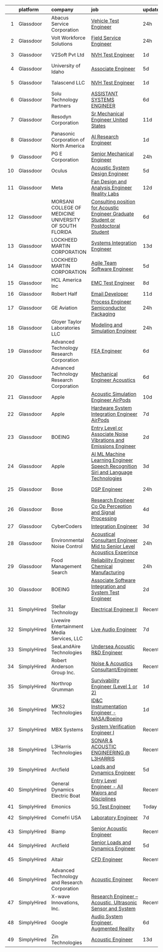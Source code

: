

|    | platform    | company                                                   | job                                                                                                                                                                                                                                                                                                                                                                                                                                                                                                                                                                                                                                                                                                                                                                                                                                                                                                                                                                                                                                                                                                                                                                                                                                                                                                                                                                                                                                                                                        | update_time   | location                  |
|---:|:------------|:----------------------------------------------------------|:-------------------------------------------------------------------------------------------------------------------------------------------------------------------------------------------------------------------------------------------------------------------------------------------------------------------------------------------------------------------------------------------------------------------------------------------------------------------------------------------------------------------------------------------------------------------------------------------------------------------------------------------------------------------------------------------------------------------------------------------------------------------------------------------------------------------------------------------------------------------------------------------------------------------------------------------------------------------------------------------------------------------------------------------------------------------------------------------------------------------------------------------------------------------------------------------------------------------------------------------------------------------------------------------------------------------------------------------------------------------------------------------------------------------------------------------------------------------------------------------|:--------------|:--------------------------|
|  1 | Glassdoor   | Abacus Service Corporation                                | [Vehicle Test Engineer](https://www.glassdoor.com/partner/jobListing.htm?pos=120&ao=1110586&s=58&guid=0000018382f71ab1a98bfc1d91ec48f8&src=GD_JOB_AD&t=SR&vt=w&ea=1&cs=1_4f71500a&cb=1664349576400&jobListingId=1008165175407&cpc=FA84DF7EA1EC2398&jrtk=3-0-1ge1fe6s7k6e2801-1ge1fe6smgahp800-dc6a7cdb36384801--6NYlbfkN0Dr0Kw_pybfbZ40I7npTkncx_uoADeVAwrqt2cYWvsOmOie65S4H-ZQvEAchKXS8CPVVlLlZ5UtUOPi-iwfn_2hLzNT4ZJe_MFQVbwt0l-FTfG5CEtvjeA16CusSUB_4lI4cRVJzf7GoZM6bAl26YPGIlTf2DdQBIgvfcsLfk5y9prBLOcTUW35EBPxKYQV4caPua90x-Y0jmBCbwwwDgjJlreKM7hrlhbAL2NuEjx9YkcbKuZWu0eSU1rZ4yzxEGHtMOhd4K8rHpOcMIhQ3m9XOAyCLCrNzqYxSHFXE8ALLLMsKkxk7lJ2TVrfzqWpS5Nq8jngz5U95sv3q8U5swBDzZ6e4-hh-QMD0amBMJ7XxdS3A5l2WTQoEY4qh2y8fEVyR6hJ6paQM76xRjC9OQimWt6eLDULebglO81rLlwT77o3gRbLHjUjLD5hCf9Q00z8EOqia3hPoLcuIvF5-32wZDc4m_AGf_5mXo19FgqHgGu7xSmBD926nz5LUmBR71ZdgE8sInWox-yxHijSpNAEMjsrUuDefIc%3D)                                                                                                                                                                                                                                                                                                                                                                                                                                                                                                                                                                                             | 24h           | Auburn Hills, MI          |
|  2 | Glassdoor   | Volt Workforce Solutions                                  | [Field Service Engineer](https://www.glassdoor.com/partner/jobListing.htm?pos=121&ao=1110586&s=58&guid=0000018382f71ab1a98bfc1d91ec48f8&src=GD_JOB_AD&t=SR&vt=w&ea=1&cs=1_741ea96d&cb=1664349576401&jobListingId=1008166311244&cpc=3BA4CE39D5B5DEF5&jrtk=3-0-1ge1fe6s7k6e2801-1ge1fe6smgahp800-14cf03f91dda6580--6NYlbfkN0Dw5YS5k2p9urruc14icYN1MKKvJIN3Kd2XbyQRMSdz9Vq1-T5-D1XBb80TQ7sp5zZU8_irCVwXXjvFacRRO3QlhLRClWez1mVKNgXSDT3f3iOYAjnw6wefQ-vdOhKwvIEC4qu14pPrd81EEIAYCRlqiWtPhzgMQCixLaShb1X1CiNIy08iVfl1ReZDa5-BzA0iN6xphUaX9iatcP8C3T-4msziqOmfJABJGaE1v-6gybIiFtVMTUutAPNUvpDd7d9cg6KhJtHpK0PVTF65Zz24tqohvnuNiB-aoaJlpD5FtPAV45V1kjKsWalH_r8tG_ofZhcY_JuvUJFzdD5YX4-tcCA-3npnmQbddJTudISiF5TbNaALX6ZfffjdS1qFYvNE5XdM5V3lnBAdUJ63RpS7tSYgJTSDaKOWbOWc-RGF4EXS3IJnqVq4xm8xB2n_fxBl0v5OlNx_-lAWz5uXROdIMxZr97pD0F1tUJNuVbmVXJxdRApHNhTAtUc7zfwYNqh6Lv-Fs6Ojbn9DP7KiEDY4wvvRKJ6XeRrBH3KUIAQU45H-A6tMBShmA1Xq1KtQacIKYvRoEvgYytjl50CcDulp)                                                                                                                                                                                                                                                                                                                                                                                                                                                                                                                                          | 24h           | Poway, CA                 |
|  3 | Glassdoor   | V2Soft Pvt Ltd                                            | [NVH Test Engineer](https://www.glassdoor.com/partner/jobListing.htm?pos=126&ao=1136043&s=58&guid=0000018382f71ab1a98bfc1d91ec48f8&src=GD_JOB_AD&t=SR&vt=w&ea=1&cs=1_4f78f0c3&cb=1664349576401&jobListingId=1008163344953&jrtk=3-0-1ge1fe6s7k6e2801-1ge1fe6smgahp800-923e3d391929e82e-)                                                                                                                                                                                                                                                                                                                                                                                                                                                                                                                                                                                                                                                                                                                                                                                                                                                                                                                                                                                                                                                                                                                                                                                                    | 1d            | Auburn Hills, MI          |
|  4 | Glassdoor   | University of Idaho                                       | [Associate Engineer](https://www.glassdoor.com/partner/jobListing.htm?pos=105&ao=1110586&s=58&guid=0000018382f71ab1a98bfc1d91ec48f8&src=GD_JOB_AD&t=SR&vt=w&cs=1_cb732d6c&cb=1664349576398&jobListingId=1008157027137&cpc=3164FDD6030E246B&jrtk=3-0-1ge1fe6s7k6e2801-1ge1fe6smgahp800-17ed2184d355e8ee--6NYlbfkN0C3BzQoXwz1MV12nennXSH4XHtHixj9qnUptUTwomOmbFqIS368EfB4z5Ing23qLFI9tUkDGY76CsCdAl9zg_RCJc2k_Nle-qcuES2TdsiB0GmqLoegFcknwaL1O8Ch8gE7irKbfxMrmFOYvY47YK5OjRlBwx15igQ3zF3XVH1rIfy4obWEBIqloIEKyOUWttgr1RERoEqkS_oLOb99dwbTbgM1klQKA34y5UWUhtQlO_80wYGiapEf9ooLp98HBYagGHqyn4nAKj8nW0bindC49SfLpj6cRZlu3ZA9EBLoD75XVaSnYxQyQ6moKlf9SJpqgXsbcPlTnst30FoUw-2BDHeTSyqZQHYz_g6qt9pYhya9qtry8i6OalQTJ33Ek9Q3rrxtp3Muwk6B7OuLln1_1xKwU6O9y3kfcKb6jEHampgCsJJk-RdAmQ2vE_FQJGFZtOtn4NxjfIcYRH7t1UhN)                                                                                                                                                                                                                                                                                                                                                                                                                                                                                                                                                                                                                                                                                   | 5d            | Boise, ID                 |
|  5 | Glassdoor   | Talascend LLC                                             | [NVH Test Engineer](https://www.glassdoor.com/partner/jobListing.htm?pos=115&ao=1110586&s=58&guid=0000018382f71ab1a98bfc1d91ec48f8&src=GD_JOB_AD&t=SR&vt=w&cs=1_8a938ea4&cb=1664349576399&jobListingId=1008163259376&cpc=7F925F5888094D6A&jrtk=3-0-1ge1fe6s7k6e2801-1ge1fe6smgahp800-1f60db171cd40f72--6NYlbfkN0A-3IYaeEhfDCYezwuNiSoEZhCKQ47a3B5wpd5gd9dwuflAjOs3iev0mYUVRxAkCL2Oboqw09m1v6CG_CQaGgean77ogp8fCCjynpPowL1nkxzzY8uR6duGM-YNtuGvB3n9WjwwXw9EXqpyg-Jkit5LKF1SmaLdezW7nBB4o3MVLHRg1JEFc5BP0wWt_66piXNK5EiLLF_z-61PuIiR163S3HutbUl3geB_i8npzhjEBeJeYC-hF0zXrXr5gIVZquQewpbk_yUinazmM8VjrUfnBlRM9OdSkZoQDDJjY4j1msoNcZbL9aDIKNkQeAej_ibaYof_22KYcIJ22EK231rLzpLF0-CJYN2BtbSCdY8LAr6l9Umq8XfihvVCk0PLa1eiSlOfKB72gnSwrXZ0GoS0CCa-AhpAhbKlE1OSLItXNaKnw-AyAIWo_DwiCvqYPxLdNsVr4OWZD1228UhJROhrgQvCJBPS5OopFTfbiSr5Q2qtml3FRdXCC3W-YQskhApIzNg7wZzl08FRZ8yxHAV5bMuBSEsr1LOvAQdIczRX2d_urUmco6AjYEhOR9w4K2ztM_RtB4J2k13bEvZ0rmZRCN1Vqh9CdodMOE5kmRZgfvQSflDRe1CTJp4jBsU7XS0%3D)                                                                                                                                                                                                                                                                                                                                                                                                                                                                                                      | 1d            | Auburn Hills, MI          |
|  6 | Glassdoor   | Solu Technology Partners                                  | [ASSISTANT SYSTEMS ENGINEER](https://www.glassdoor.com/partner/jobListing.htm?pos=117&ao=1110586&s=58&guid=0000018382f71ab1a98bfc1d91ec48f8&src=GD_JOB_AD&t=SR&vt=w&ea=1&cs=1_9ecaa9d1&cb=1664349576400&jobListingId=1008153988624&cpc=C17E88BEEFAF6676&jrtk=3-0-1ge1fe6s7k6e2801-1ge1fe6smgahp800-46c085f2568ba7fa--6NYlbfkN0BF44N46mYh9C644D-0F1HW5hklSuSLnbSsfBa1e0VGNHmtU3Z5yuy0P5jjtP3CDnZtQ7tuUig23r9VLBqicU1pktGJBpmmRD3pox2U4PkpbMaDRyvJEhT0qadJEwANEDdtiGP2DbgpE37NCp4QqR2JFMgXRLQOG9fXKmykrRBB6gq75ob7YUt1HRwrQfDSauhuxqNeP3xIX6e6C-Gf2BZtriH8-piC7tlK2rosylfVUB72vRh7A_EZlQ8p85Zg1rQS_-9zN7jK8hZvedXfn8hkmi8zUZojqp_d0hIFSFMxVaTHnnDPXEBZgex8UdhcZje0sgDexPIEagPAbN5Fau0taFduLXBepjpKc3befYDPa04NjsWMyxTrAeTSBIvCJbBaZ_-wwBmAWHIjRvv71629q7Yb0trYbYvO6Yj-REVhJv1hRNzHEc13YWF1BwZk0cwrc5IGWtXtp6vO8qLEFBSoclHDcPGjXdbDwmKY8uPqwU--84_eo7S1g5B97vovIAPW3DYqkx1v7Fn_l0TblxcnJWbata2d2WA%3D)                                                                                                                                                                                                                                                                                                                                                                                                                                                                                                                                                                                        | 6d            | Rochester, NY             |
|  7 | Glassdoor   | Resodyn Corporation                                       | [Sr  Mechanical Engineer   United States](https://www.glassdoor.com/partner/jobListing.htm?pos=101&ao=1110586&s=58&guid=0000018382f71ab1a98bfc1d91ec48f8&src=GD_JOB_AD&t=SR&vt=w&ea=1&cs=1_2599f667&cb=1664349576398&jobListingId=1008145499134&cpc=AE9297225A38C224&jrtk=3-0-1ge1fe6s7k6e2801-1ge1fe6smgahp800-68714ddef1e52037--6NYlbfkN0C0w0Hs4K-FXB-op-AEaD4F38yU7_A8mJekhK3sBcHv1_PnLy4WY6_S1tgZZKZrQl6LWlhkB48BNGN6G1CJRghy1Fv-UlYxLEP07JsJQZjweihyRvPVicUNRPZ0QZ1qa3iOQorVUP6e2qU7uzqPaTD_VFFZhCnBfaIlKnAtx75Ew1d6dAtr9rtdP9MDjfGF7PFE3Yd4qVcAXj03MOQWjwtpvk_DzWlp3XwwEaxlH3cwVEZimw2n9eCsJbXc34vpoP3-oA1JbCk3bpzKOU22oYZhgyNsbmDI0soTKOu7DD_HaEDpjy147U-4GkN2Gce9TbMRJN06jW4ZopHkpGXrspj3ymCi2jiOXUVb9okOLVDUkjYusM9HPDbMnA-yG8ooZvKvGF_2ccwJ2VSTfHtBXRNHyiQy_4Sa_ISeaVLaSLPDwTUbuE2hgns3wy8oaVnErIj-RCD8qjzNpJbVPIVb-as5I1SBBv1OhXTwR4OD-yu-WUHqdLjW_1HmtPqvnwLhzrfP17H7xW-LP_fQKlBpRuOQh68VT47jr1F1wy8XbxAOxw%3D%3D)                                                                                                                                                                                                                                                                                                                                                                                                                                                                                                                                                             | 11d           | Butte, MT                 |
|  8 | Glassdoor   | Panasonic Corporation of North America                    | [AI Research Engineer](https://www.glassdoor.com/partner/jobListing.htm?pos=128&ao=1136043&s=58&guid=0000018382f71ab1a98bfc1d91ec48f8&src=GD_JOB_AD&t=SR&vt=w&cs=1_2f544584&cb=1664349576401&jobListingId=1008163320625&jrtk=3-0-1ge1fe6s7k6e2801-1ge1fe6smgahp800-74a47edd19423ab5-)                                                                                                                                                                                                                                                                                                                                                                                                                                                                                                                                                                                                                                                                                                                                                                                                                                                                                                                                                                                                                                                                                                                                                                                                      | 1d            | Mountain View, CA         |
|  9 | Glassdoor   | PG E Corporation                                          | [Senior  Mechanical Engineer](https://www.glassdoor.com/partner/jobListing.htm?pos=111&ao=1110586&s=58&guid=0000018382f71ab1a98bfc1d91ec48f8&src=GD_JOB_AD&t=SR&vt=w&cs=1_cab994b9&cb=1664349576399&jobListingId=1008166004857&cpc=654405A9B1E0A9F5&jrtk=3-0-1ge1fe6s7k6e2801-1ge1fe6smgahp800-956b142f8754d1f2--6NYlbfkN0Dl5O3UwlcwwCSNUOo_pIXFXhqhPgZDNLRFp2hAbMlfu_U7Fdo9AfZuTWJJfdwboLv9d2JdF5bBWoMAEFJHPoEOX_npa17ttJ4KiIHZtzqw-gs3dTM_Vml5gCPWhak5J5_f8s9a4ZFNQKqcby7YWLxf_SIk8hT4h9GtvfjkPL_ibNOsrDxuC-oJkFsJ7o05OFS143iK6FvogUrCy4xvvgRQ8Tom-Jbfru96AeSCjKy3p_G-IIokkOr4dOaSGYLT9Hz6oyJ5hfRsA_YXpqM7yhj8CKdMIgYX7uJznO57G2NKitgXM1qtRnHu2onw-zvqKXGTqltAwr7eW1mZFkytZu2iAdM4TbMKQ9LgOOI9JLvAVaM06L6Nv13dl233I0hzTphcq4crTHa42pXC2ofEfCdA-qk4XMEtTpk7gWTCZMOwXLKOamKAWDzpAFsXGQX228I%3D)                                                                                                                                                                                                                                                                                                                                                                                                                                                                                                                                                                                                                                                                                            | 24h           | San Ramon, CA             |
| 10 | Glassdoor   | Oculus                                                    | [Acoustic System Design Engineer](https://www.glassdoor.com/partner/jobListing.htm?pos=106&ao=1110586&s=58&guid=0000018382f71ab1a98bfc1d91ec48f8&src=GD_JOB_AD&t=SR&vt=w&cs=1_f522e12c&cb=1664349576398&jobListingId=1008156790030&cpc=0C139D4CAD5A6DB2&jrtk=3-0-1ge1fe6s7k6e2801-1ge1fe6smgahp800-d106bdc17e9a864d--6NYlbfkN0DYl4UJW4r1Vl7FEn6T9F-rD9lpC-0oMJVSiWjK_MGUd8e8cHXcpv6KPyjLHZEfqkXDGYLNsIw2VETJ0sHF2NZhGZKLMs2_UCF9Pd1nMa-9fRGoBJA0xAywn7pOa351Ily7VFDihLHS6yLNon9QJ0DeHlrSJhvNsioD-LJK18Xi_GSqoFx-NlwHpQVxE5ZsSy5Fhb5nqIKKnlHj5ETVPF1M1cZsC4YB95IJYSIaT2QC6gi_uGEFN3-c9FIaAB-u3WeK2VITjaJVbgiTUV-O_jZpJ1wErNK89Fsl-XmJ_Hltyi9mVj74wHvQLhgDJ5aRh3yxDJSqjip-osZvdyYnHzHRmTQpxGc9EOhSsV6-oap7fxjimp38IPvwzfMs7EEX67rmpWaQthcOeu8oH2E93kz09FJcukRTKxc2nVmugsQDqEW9QIg5AAU-1oUH9OIuimKfpniiC-Vzm8xKOCdFqFpLV4098nf3P9GSKbcnk6z1gkUKWeLLEN-QvU06FzAkoZ-pqwONCsoGn1j9vGQVC18CNtJaksfS2fHa_k6NLEMHZciVFP22eNdumaNCV-KWMkLiufADIhsX1rQ9e4Gs0GBr2vBLHj2jjmzUPKF2So24DJQo4gE2NfsNZyedtAM0I-P9nlo7W403d092krGwOvj207CKRH5-BkKacOvQG7zzbNC8E1W21bhkFC5Q3FQSRP8pzeHwiUrMKE3z8rkLE8PTZEFrmX6ykDh8k3tEyggmgw86rUDYspvX1tqQsNVQPjU3rVy91D9SM7qwD3x3DcHr5Rwn9TBV6vKkNk8pQFwBoaXcwOiNDnkUCuTgQ9f-LVrTyy-Lj_RSxn3u-kQ62qVeJ0yTj4ZuEdIjlwoo6a7-xDoVVw97vLGEX6gusHvbpHrxwkaf9NUcdNLytv5Tc03XPCyk4WHbtnYsiFVypjCGrmF7E1F39xi4ykphWQZwiSgtzYXTNh5v-Zj1UQHIZxK9j4svnVg6J_-f6Gz4d_WOJt9mbA6oiNzWer9wBeFb5yMzZgh0AFr0oUGxaKCgS50nW7P3Ass_LPznUgA2JhgUgy-cX5B7FA6Gb3RXiH9ULl-hg9fFwLHsLA%3D%3D)          | 5d            | Sunnyvale, CA             |
| 11 | Glassdoor   | Meta                                                      | [Fan Design and Analysis Engineer  Reality Labs](https://www.glassdoor.com/partner/jobListing.htm?pos=108&ao=1110586&s=58&guid=0000018382f71ab1a98bfc1d91ec48f8&src=GD_JOB_AD&t=SR&vt=w&cs=1_e7a2e2e6&cb=1664349576399&jobListingId=1008141481650&cpc=0FE1F5EA2BC84A01&jrtk=3-0-1ge1fe6s7k6e2801-1ge1fe6smgahp800-886dea5d5ab4ed2b--6NYlbfkN0DYl4UJW4r1Vl7FEn6T9F-rD9lpC-0oMJVSiWjK_MGUd8e8cHXcpv6KPyjLHZEfqkUnLXdHGEVbYm2zpAyUcoVheNefKJ5FHnA0xpuyfC0uKnxD36z6rx0HwNbIk-jKGlGKpgpBcUz8zsVafc-mGMC4GOhdemSNHJBEwFhm7HBnKnYL3cO0cKNVap4jp8ny0YwlZIU8xjxpePwfcvtOukNoDlXfnu7lYrI0xz1ls2EkjAcispTvbyjRNMnjRKRDEYydmNHo-M3vh_bCdEhnW4X0SfbfPB8eJCkL6DWU_1THEsasgICy9GGZsw9BlrXXJ0WztOycpjZ0ExFtXQ1XLcGkTByjOAFIz6w7nhuba9X0mjT-Mx8DFDEbO3hNo64eBqUPtlWP9vcX-JaxE9KzD4RsobPFDUp-lkkW-Fa3gHqCyhfqi3yn9Lyvi_yYnPXtpBdlttihQFNOi8QCgZmQOC0rnllYRqEAAvFPfmSNiKM9VJIJz6ViDo7IcALBxDmTkANC3tEuJe3a2QNW5YNEP4dgLNbmpWd1RL__kTqLieUPjAUcHeGcuLfwIhjwqYaixw_dVbAQwDkS8-0Gf2NKC8cWZIDJtv9UksoFsNChKmTedPxPFrwOCfsUWDdNJ25Et_Jfla49qUHnw_rCiDGD3NvT9O9NreE0jkj9r_ZWPjQM6eDIkPkfsVIoocBNCHvrKzwCQuvaU_RM0kGX0YE0v7wgUjRVy2Chv3ACBL6VdK7L9M4er2CDCJCNiqHHOus6__H1JryqtiMDKF3pnBAOX_3wYiiTIwDw7BDwLSH_dSjwVtK0pXuAVoKYLeiuoN6zsQX1p8q1T3xTqt7GkdfhzM2nzLZhc_BakhMSM5orWQVLJRArnYaw16FEcIn-sf4-T8SSjhzXJ-MixDFcOuiAg28ILCMZzXJbJu3KbiNjDvUEvP4onb_FKCEmdh32pV6PFRjjb_RQTKzE4xI5gy0E7cLKfw3B_sVEkacHymfrtwSoqgKxix0SQ7NkXhl_1nUxbS9HmRYasBLOeQvxocBzY9XWhvKPTkbIHxem3WxeXM4cow%3D%3D)                           | 12d           | Sunnyvale, CA             |
| 12 | Glassdoor   | MORSANI COLLEGE OF MEDICINE   UNIVERSITY OF SOUTH FLORIDA | [Consulting position for Acoustic Engineer Graduate Student or Postdoctoral Student](https://www.glassdoor.com/partner/jobListing.htm?pos=123&ao=1110586&s=58&guid=0000018382f71ab1a98bfc1d91ec48f8&src=GD_JOB_AD&t=SR&vt=w&ea=1&cs=1_2b3490a9&cb=1664349576401&jobListingId=1008154544866&cpc=56C4EA4A1A191A49&jrtk=3-0-1ge1fe6s7k6e2801-1ge1fe6smgahp800-f55a4ef6aeae47d6--6NYlbfkN0CoZx6RZ76Kz2BC5LaLJVXH_1oYGbR7vq7wgU_JS4Ka_yE7NXZX-VTjXqlM7f-iv2vpOSkZFUl1d5WYHDxQbnm6vPg6q1QmKpNle2ctRKvMoHkjKQflmuguFVrJr53wYU5QkScODGQicf3nbNYEkArzRwtYiTmjIiDP_mdtH0Gsb8v-QyZORvDgL4RYYFG9uh08NmdYlzvE8lDkrOavkM4paGR4TBqBjWB1HEeFi5_ahRh-M4fFJ2CYjvYJSQewVJ9hxcPyOlX_zOo2_IFIEsV3xZJ-ZvPGQT29uKJtd-y0oWfcuvPVNGWGUhev0sEjPy6HMQT-vdCQGnLhLJ3wA4PyOf1zXk7k6q1P47ENTf7osDjaLVKgfNX4zf-6Z-Ii6cyWo4-Tv1nZp7dPvdQDQ42q0yGe1pbfK7BjbTA1L75Qyxugq6PtIAlyucDRBJukkd_gk8I2s6ZKWHai80O7-08BZ8KDng_ubKd7AIqKfojAFiDryLG2RuHx3COhQPZSWwm5Xa2iZgMMGRwSAyaQiAn0jCSf4hpgI419LgXG7S2tfyhhA9gQsscuqk1Mtr5i8DkbX7ftwEeuZvnazBXss66GRsFaUHVHBMW6xo-MuL_iwUGXW0wL3h-klQIgyaf7Jvl2sto8P9t-5CDPzT-1bq1LzjnG4e9hTR34H8abUXRbFA%3D%3D)                                                                                                                                                                                                                                                                                                                                                                                  | 6d            | Tampa, FL                 |
| 13 | Glassdoor   | LOCKHEED MARTIN CORPORATION                               | [Systems Integration Engineer](https://www.glassdoor.com/partner/jobListing.htm?pos=118&ao=1110586&s=58&guid=0000018382f71ab1a98bfc1d91ec48f8&src=GD_JOB_AD&t=SR&vt=w&cs=1_1b04e615&cb=1664349576400&jobListingId=1008140870937&cpc=C4A69CCDBB3B9599&jrtk=3-0-1ge1fe6s7k6e2801-1ge1fe6smgahp800-b4216dccb1da57a7--6NYlbfkN0BuMqUtaNIakuoGTB-u7I0EvtcrTK1_bHO6_bsORPCvsL7zkQUfIzpY4doIgp_GoHqLnLYJkZiTqGRR7wOuUzcCj0RBOuwB2q82Ai0Woe_6x4lpKSYDi0SEjN-Dc8SeQIeQnveJld76q5F1mm34e4Cpumyn51bbY9kYoL2vWlIfK6_a26tknxT3nXiIKpBW_Ki4o_7ctwyDfwNMaY5tAzzfyX_BhT4lj1uu45zTEJxroWS63b0ru8o6hcM7WbbJ-tHY0Hr9ZEMz9m26SMMVwQ5mbe7M4kCGeU-QySR9k_17YOUci1BXDq07UoTcdBLvWh2KKpo-pGnGjhaPn1Qmo5fgBF9hF1fqfXbUAwocxs0SczhR9lu2Xa_7lwP-a72kYrXnInuPOtPi_DxMW6sd15QGMPta1jawe9dfr5TDVGrmukj4ILdxcXkWyYyhtb-p9JS06WxAvLooQviYuR44CILENISjYprb51VGEDBbP5XbemkdRl8UdZ-SMopsb0NnT7mVhhenQqLXTEst1PcwGKmysE3Edx2az3KGD064EfyZAldPzBp2axq9qm-ZCu2Gx2YqERwJZJnXo63gVoCE7dspsoRezB-RYs2BdLZJmauF2PO-EFXh2JrmyiCEE0UXSOfDJFNimNrAMQ%3D%3D)                                                                                                                                                                                                                                                                                                                                                                                                                                                                             | 13d           | Manassas, VA              |
| 14 | Glassdoor   | LOCKHEED MARTIN CORPORATION                               | [Agile Team Software Engineer](https://www.glassdoor.com/partner/jobListing.htm?pos=116&ao=1110586&s=58&guid=0000018382f71ab1a98bfc1d91ec48f8&src=GD_JOB_AD&t=SR&vt=w&cs=1_bafeb97b&cb=1664349576399&jobListingId=1008157427345&cpc=56C4EA4A1A191A49&jrtk=3-0-1ge1fe6s7k6e2801-1ge1fe6smgahp800-c601795b34351101--6NYlbfkN0BuMqUtaNIakuoGTB-u7I0EvtcrTK1_bHO6_bsORPCvsL7zkQUfIzpY4doIgp_GoHrdWwRHLC1L1F-NTj7I9bniL9bd7P7cGA1R3ynlaMUiL1G1I1fQGpDJM8PDMow5kSXMVLGknX_E_ksfSda1IQx-WOKLNd1bNNBCCPk3Y7j18Ai_9i7z3vRC-s0murgogVDYBwhiGMuRWGaXym2CM-siUJj-GDMoWqtGYPLj3yoxr3_lN400BnjLcXB39AuCTOXXcHzyxX5fTzcI36K8_01YFSRtEO-EW0txyZkubsEg56C0ou8kw-SstKTYVJHKqXyXfTumV75F3Pml1hVVpQk7Q63H0zX-c6yqLTpAlxWn0oYJvJr24Nu1FJO5qiKLzhS1pT68K2P3uqcCkD7O3bv-NnDdZAvhOq_eH5L3jH6ZdfVx2qVhjOxbAkerU3tJgXmfVkPiE3q5nd2SgQftx6xUyEs3QV5QBuZQVYA2yg6Qp5Bk68lsIjcriKAEpcb5HW1W7XRwK09THIUdGlSC21oiuykuumFp_e63u_wQiSUzcGSKONn4uLP9bBmcoQf59qv7Y83avVjqOBctZ6kBqwF95PMevzpyJjx-wkDPiqnwZo1OgVcJTfMGMsM9wDbTlL1-HfJK2lPpE1R-aYTtPSg6)                                                                                                                                                                                                                                                                                                                                                                                                                                                                         | 5d            | Manassas, VA              |
| 15 | Glassdoor   | HCL America Inc                                           | [EMC Test Engineer](https://www.glassdoor.com/partner/jobListing.htm?pos=114&ao=1110586&s=58&guid=0000018382f71ab1a98bfc1d91ec48f8&src=GD_JOB_AD&t=SR&vt=w&ea=1&cs=1_9a132edd&cb=1664349576400&jobListingId=1008148675044&cpc=DE56C24FF6DEC286&jrtk=3-0-1ge1fe6s7k6e2801-1ge1fe6smgahp800-8f9c6c6b805c9ea1--6NYlbfkN0ARIJ2Bo9Ne0EtqbN9FDl85baaqpD5sXJYF-05mq0UjEbqqdvOLv1_InxclDbXshHGkBNMdu6cFsHSCcCW1B5XNy7MFXQJXqc4oXF7kRCSin5PQ2KjGYzyfKWAgPnVon7DsnaaiIhJxutsH6fEenoviyjKl0tT6aRsH5kWbpBMcf0EZk6pBFu-PJkU62rzTEHpgCE4L6KEx_lHq0PEXQwnCww_gtepDA3VTP4nmW9bqv75Pn7wa0HfW8MvWdZGSpXjkmzJIoEUty1nEN8NEx6NNv8CPGbEVKymt0RIryv0G5xCsJXg92roOpwRgv8ujoADgA3Pm4f4p55cvCKEpV3Xc3l0OAIYsJvHHfwbNEBlf0BdtoZ1I7LvPI2eZRS9Ar3HhsoSkXcgYid5yQJ5Ob64-jQlNetvXP4n8hxxlw28BC-6K3b2PWTjOdBytr-n0xbY7n8L1wmZIPaPsrXOkDoAarJA2P2vK9tr_r9as_1b1v0FbvWHYdyBPaRFSsTCgVNXs-vIwUp4SJA%3D%3D)                                                                                                                                                                                                                                                                                                                                                                                                                                                                                                                                                                                                                   | 8d            | Pleasanton, CA            |
| 16 | Glassdoor   | Robert Half                                               | [Email Developer](https://www.glassdoor.com/partner/jobListing.htm?pos=119&ao=1110586&s=58&guid=0000018382f71ab1a98bfc1d91ec48f8&src=GD_JOB_AD&t=SR&vt=w&ea=1&cs=1_949b7483&cb=1664349576400&jobListingId=1008145675095&cpc=155EB9D5185558AF&jrtk=3-0-1ge1fe6s7k6e2801-1ge1fe6smgahp800-1d30b377a342ae9d--6NYlbfkN0CpzDdaQkua3np5pkmj49lKioZwmwxQ-yx5plwbYmV_MzWNBoPgCjn5bOtxNwC6GJ4nMXlh70SbCFcICXIgnZkuA1M2Q3cbZxvyy2idv8eL8hhk9lI80DRwFm1NMXGvI86YHjJOPaVV2F-OE7mVDddpF962aw6WMRMYnU2tZV44lSwwG1i4aejlTOoI9ykyL4MZMRX7E_j_4BeSwfghgwFyTj7PoJ71zTKF0-wgJyGz_yGCHFOwJvfVbICY5-Do2aCzmfaewkvVwKwRX6cUu7j1pYgB3kp1rxzcGR4kaTxYklJJm_qqhRwVYh5SM_Jhc9DJYLGV3kSIFQyIc15kQRYSu9re9BLcvoy6hHsmySb_YzSZJmBNMwaGhlfB1kb8L2qAGqe8QPwgb6L42MkfjtzrMEF3B8DIx9Q9BMS_QlGhkvdtNc_3mBXdNwHj5EEdtfMJdUq9ujA0544Kz2lqmDxnQ54XXlDggzKSzFMfAVtvECn6cyG2OrnqU_WSvVsta42GG--0P8ji7Ijeo1GSDFfe-KG6KdUMfH9rEb8lYDpBLDySa1uaxZjt)                                                                                                                                                                                                                                                                                                                                                                                                                                                                                                                                                                                 | 11d           | Denver, CO                |
| 17 | Glassdoor   | GE Aviation                                               | [Process Engineer   Semiconductor Packaging](https://www.glassdoor.com/partner/jobListing.htm?pos=130&ao=1136043&s=58&guid=0000018382f71ab1a98bfc1d91ec48f8&src=GD_JOB_AD&t=SR&vt=w&cs=1_441a53b7&cb=1664349576401&jobListingId=1008165877200&jrtk=3-0-1ge1fe6s7k6e2801-1ge1fe6smgahp800-94e8bfe8441dec25-)                                                                                                                                                                                                                                                                                                                                                                                                                                                                                                                                                                                                                                                                                                                                                                                                                                                                                                                                                                                                                                                                                                                                                                                | 24h           | Pompano Beach, FL         |
| 18 | Glassdoor   | Gloyer Taylor Laboratories  LLC                           | [Modeling and Simulation Engineer](https://www.glassdoor.com/partner/jobListing.htm?pos=127&ao=1136043&s=58&guid=0000018382f71ab1a98bfc1d91ec48f8&src=GD_JOB_AD&t=SR&vt=w&cs=1_f89d1636&cb=1664349576401&jobListingId=1008165930714&jrtk=3-0-1ge1fe6s7k6e2801-1ge1fe6smgahp800-d2c0bb2c01a080fc-)                                                                                                                                                                                                                                                                                                                                                                                                                                                                                                                                                                                                                                                                                                                                                                                                                                                                                                                                                                                                                                                                                                                                                                                          | 24h           | Tullahoma, TN             |
| 19 | Glassdoor   | Advanced Technology   Research Corporation                | [FEA Engineer](https://www.glassdoor.com/partner/jobListing.htm?pos=103&ao=1110586&s=58&guid=0000018382f71ab1a98bfc1d91ec48f8&src=GD_JOB_AD&t=SR&vt=w&ea=1&cs=1_1f02d161&cb=1664349576398&jobListingId=1008153691899&cpc=235F38378B0CF412&jrtk=3-0-1ge1fe6s7k6e2801-1ge1fe6smgahp800-c1fa792d3db1e409--6NYlbfkN0BpJ6rK8JrXdHZkBab3Cobg3BNAb-0EBUCoLlbXpfPELiqRnd6GOmOp-CHDTzpdoYGkHdqLG_nkxdWwDXOI2t5lMmndrVgFhDuep4VRg5pQ_WHz153F1mBLifAfEHf_UWfXdVxVKTS9MnTVwYmtSARCskA_epQ9cBSadQvVS2VdQghaW6AdCsprnv4Rx3IVJ_u-VCDkAauLn2-rbTQW9Hl5oENut8AsBVsHzTFG92ckOE57mKk6kZMXexuF1vZj8ZXnAWFIplq0YiW6KL7aSflg93FKxMvo7w7It62gpApXWlHcpN0dqiyYfJkieLgYn1QyMJ4wUqAMTyt2jABg51MQ_Zn1cdDGZ-XP3lDFnro_uX4GxGOwneZhOAehbrkRG9bsg_VI3ARNMofYOX8-IJZRhKVMt5rJFHCKm1i3IBdAGt-A3Zo9q3On8oVu1slCq6g5aG2rdfyOfKX7f-XBsFbeWujH_FoAVFH6DyjeSNZcY_e0RUKRpBY8SrFl217he8I%3D)                                                                                                                                                                                                                                                                                                                                                                                                                                                                                                                                                                                                                                      | 6d            | Bethesda, MD              |
| 20 | Glassdoor   | Advanced Technology   Research Corporation                | [Mechanical Engineer  Acoustics](https://www.glassdoor.com/partner/jobListing.htm?pos=104&ao=1110586&s=58&guid=0000018382f71ab1a98bfc1d91ec48f8&src=GD_JOB_AD&t=SR&vt=w&ea=1&cs=1_6614493f&cb=1664349576398&jobListingId=1008153834590&cpc=0F120DD93C91FC85&jrtk=3-0-1ge1fe6s7k6e2801-1ge1fe6smgahp800-3058c80775c5d72f--6NYlbfkN0BpJ6rK8JrXdHZkBab3Cobg3BNAb-0EBUCoLlbXpfPELiqRnd6GOmOp0roZmR_YsCNJr3t_egGcY1JKl6QRWN3-ev4XOXzV-d_drgNxR-_WffC_6U_HS3_Ngh82l2vb2d34HjznUtEKAULg2tZ_CFwQS2AdAWn0U5A-hfhQ2gw9ddftWjIfDrbdzS21VHpRDX6ws0in26cNYxwopAJHfw8WjuN4BnMLo0QsVcD8lxFrqEnGxab_6Uhzju36y4uJcWdzXqYg9MTVwOXYI90lyhtPsrD-a3kWJkD6Yrh3X2vHWgbVKQlz3BxbOvCaC6e80GJiCFa5hq6A9qgjzEqgpDb-ZxdBtzHhE6ehiJr9YSsfqLMY_IgdtrVYOoZ7wUntI--eaEl0Orw64gGXtGEdGbL_hisaXu9OUPYLSDipOBuE_TXwvvGfmwqGiC7yQZBzwaFpM_xfe8rEIGWrTtybSYZM1Ps77Ov1X5suzsRAan9C8QhePbLHBsqF180HjfwGIlO86pmuXiU7rtJnMSa9KrLt)                                                                                                                                                                                                                                                                                                                                                                                                                                                                                                                                                                                                  | 6d            | Bethesda, MD              |
| 21 | Glassdoor   | Apple                                                     | [Acoustic Simulation Engineer   AirPods](https://www.glassdoor.com/partner/jobListing.htm?pos=102&ao=1110586&s=58&guid=0000018382f71ab1a98bfc1d91ec48f8&src=GD_JOB_AD&t=SR&vt=w&cs=1_198f9b81&cb=1664349576398&jobListingId=1008146626449&cpc=C4A69CCDBB3B9599&jrtk=3-0-1ge1fe6s7k6e2801-1ge1fe6smgahp800-ee21dd005390593b--6NYlbfkN0BvKrLyj5gPmtZO9T8euul8TCxuuKNOtzRJOomxnwSEodTz2Bc-sPZlPHrT5BCwu4Q-7dy9UsDbflfsSYyZ20UtBldsxZuRktsIMFqtwJnGPnRylWlaQ7uQv0HuRDulNs_Na0zu9qPy2zr8V2Yj7Dh-bWhA0EFhaVoGDu_4ArxRFQeIhAzOqKm7l6Mg7QCQ7jBKhY8P9Ky5Kc88KlJIkJJ4K2FnGW1P45-eyHbzaeyA8HDg8mYa87y0scbFBFii7GF2uG-VEqsjH1gu1ZS4ML_BI6lI-nngJbBV3JKbGkqsAMm3gxuxXccakVKdAG_wCiaW5sXfH8dYAzJL-7a6svdn21yXQgfQ4IK01dBdK_5STcZzTatqzardKxd0ZcV1EjIJuVI2p_ri6ASGArtlxTYOiQKOGtmoziQqjIGwihkjbXu_68uUwFOoKjiKx9V0i8O3mOwnJK-GekCCcVbZVd6XaA_UXjy15MVUUjR12aYhwFfE7KUjuw72jCZiRaVbxiQ2zROvcgz24B4JeyXQ4YQzHEZ7OCfTktynH1d9not8URlabVBNT1_WNZ_54gR024JVxncfp2A8Yo4umD6VBIf9ko0QOGAVzdhzAZ1EO_SVzJL4AWneJdaA0LYLbN0Prewa-bHmCpd-w-Tp8gA6varcguLS_hNml6HRRIZVrCzAYxtQPsCKCjqq7pahYUaMG2MkYY-BYa66-tE50Gct6vRPwUmSws7E73WcWuJ50D_Odoz5ySpv3JAImbCKC1yp-NMkhxQenRc0SPj7praeikzWQ5edn2kPv2IZ7MRBpTCxQD9Hh4JnCVmBGLZ-P-NWjQ9fXjSnmusgd33vNd13TBYeqLypboO7Xo6MTGXYk9Gk5MyY3fA3kED-2J-HiAXb7LiwslP288QZ6foev1JnLdtqF1nZA21b_T7ewmIjxLHWo9pZeZgbM7I8uxhHFn_sd8GXpv89sMvO-w9bU5jhomrH2fyovKCqAGdYrJrH3DhipA%3D%3D)                                                                                                   | 10d           | Boulder, CO               |
| 22 | Glassdoor   | Apple                                                     | [Hardware System Integration Engineer   AirPods](https://www.glassdoor.com/partner/jobListing.htm?pos=110&ao=1110586&s=58&guid=0000018382f71ab1a98bfc1d91ec48f8&src=GD_JOB_AD&t=SR&vt=w&cs=1_0fd217af&cb=1664349576399&jobListingId=1008150767369&cpc=FD1C1DA32C38CFA7&jrtk=3-0-1ge1fe6s7k6e2801-1ge1fe6smgahp800-532bcfa2c747b904--6NYlbfkN0BvKrLyj5gPmtZO9T8euul8TCxuuKNOtzRJOomxnwSEodTz2Bc-sPZlPHrT5BCwu4QXKcxAmF_39_VjBiM-LAthHOPQabiVP7WbL11bz3MOsj_2ZOtl3UXNdI7wnHHfqXyA_UzSZ6cWzp4ggyTZzfsQbl2JYPTGW4C91EpHG2nM7G_CEX9KrEDe-hdcSiX6IW_VIl5sAg17603nEDs9odUQRhehDDTmNTDDL-YeGCUVgD9-dCasF7SI32YDTYm5NSffk3b6z6Xeic-iLNftBvn1631yctwpw3z5_XSOLW5rXW-5xlnxn65yOjm3XLe_Kqt46r4eCopNY4pOnTDGd96y8Qy2o3EZKcyPfepnKGdv-AVF_xGlEp8UYnZB9N1eaRWKIGYKIBpxwDzYv97C91n2B2JFEIUzXZ_Aurdo1wOFr2OX698Gm4JBOTajPt1xqBSBxZPZG7PSTWF-joyQMjkpDDCqi3qB_PxChhhX7X7FzWa86RcLnaoqm3aWfbvHInBXfq32CRuwOWX3q54dFHWScVQ-HBmF7SlcoNIQL171sYCll7EyTBTlN438oTMG4ECtbQTumr2pYMQCwLnUATpemv2cv4fXgg3ViskZ8fV6h-HX4pcDnOMhStpltwpDYLqNaaK2j28O687U2CSlOyCzruuzHluiKNOXdS_E8nUwgamlCdWkgDEz6Ug9_Xk3b7SFdJny6-oFH-KIoYknnSpU6rOkhxlAOUsgjEosn8fVvEHVsKCGXhg7bMzJ-zc2IzQzcDrLhWB5OeIc9vxGyWtZ8hrEwrTMxWWbkFtDkLiHpIDv3OSU5tIbqa9foW477-II0EgczaIW33FfUGSWklYg8CVUrkgizfk9g7Y6Uk1T1AevaXD1-wiu6L7ypBmoaPsRkYd1bhyYjcL6eUFjOp10hD1WfMKUX7ZUJliWlfdomxJE5Vtq5AjyYh1uUWi_7rNjigkxKUB47Nc1luNIZelFJrUWuae7Jlh5rVPgmpjY7hzKZtt4ERWm)                                                                                       | 7d            | Boulder, CO               |
| 23 | Glassdoor   | BOEING                                                    | [Entry Level or Associate Noise  Vibrations and Emissions Engineer](https://www.glassdoor.com/partner/jobListing.htm?pos=109&ao=1110586&s=58&guid=0000018382f71ab1a98bfc1d91ec48f8&src=GD_JOB_AD&t=SR&vt=w&cs=1_142948c9&cb=1664349576399&jobListingId=1008161421840&cpc=444700D72F2ECBCE&jrtk=3-0-1ge1fe6s7k6e2801-1ge1fe6smgahp800-1ea23ec0ef34d29d--6NYlbfkN0BddK4H-tsabPiX3BvkwhvbvP4OkLNzlRX6egXJy9Hb11ERhvpR4KXHOGIJSt-F4EklG_Z0UmEK9Z9id5KUfCrBiAW1Me3hzHoDuiNF9K_1Wieh1gJ_WJKZuvV51o0GtTybjAwyZVvFTCmo3rp8X7SuN9hVkgsIXQd-IatWcrQWA8gc-xljzi1i13NW4d5HXPRujsPt5nbHXiMh9v4T68jD8Oha6_hQ47LpJhiZDYLH7NQycuwmYzfqQz6z7W1bjYqnhBYXQ9jAowO36O91Mgiz-5rvF-ZN_eEh7PCsINw8lapcb2u1im4TnnDQzT7V6Y4E0QENaTy9uKscaWuAVp_fVRZXPm2LmZN5ydFlf8BeiUn-Y6JVn6ymMG1dff0fi5hlqrEB5uXEnU-YxTjzhTovIwvtkzpfYU3Q4N7YLUt89U_sGKP-X70MigQLU_LBorJ201KxU4ydIQ%3D%3D)                                                                                                                                                                                                                                                                                                                                                                                                                                                                                                                                                                                                                                        | 2d            | Everett, WA               |
| 24 | Glassdoor   | Apple                                                     | [AI ML   Machine Learning Engineer  Speech Recognition   Siri and Language Technologies](https://www.glassdoor.com/partner/jobListing.htm?pos=107&ao=1110586&s=58&guid=0000018382f71ab1a98bfc1d91ec48f8&src=GD_JOB_AD&t=SR&vt=w&cs=1_85e03cf3&cb=1664349576398&jobListingId=1008159703151&cpc=7AD1D84939BBEEF3&jrtk=3-0-1ge1fe6s7k6e2801-1ge1fe6smgahp800-4f40d1ffbdbc7e78--6NYlbfkN0BvKrLyj5gPmtZO9T8euul8TCxuuKNOtzRJOomxnwSEodTz2Bc-sPZlm1JPYWoVnTE362bmPN7EoBu0G6p0_HpQ3UJ8bQEXFgF7uRsTvO-YMWnPq15QtaD6YFvZfRuZSg96NiD5iZQ6LtxJi44l8DMKiAHyAf-Bja1e0TjqeLESrXTHOkCttnXurm_zOHLvzvirMxG_rh6m1ynDqTGEJg0fIM0SEokGkMGdJlvLp-E-VX--PJjesIIq7GGHF-eqrFIZVKI-3ckFiLPEJdTs6WCE5fim4Z2hSamli8irrEeBnnGyXWdUMVpK0NyaPj-wTyTKrII1IkDzR1J2VzT7j6zwqRFyMLgFSqfU1w1S4lwJ0FC5kv6YuJsi6-lpJrUtdLXfnkGsbbhx1-iz3yuRRncV5PgGH8YhAI8hySotxtT6gTJ4eS8xcV7r4ketkhbdaRqe8Y4YaRbEVEU6NbHP1FRqD4S5uuK3F4_gxotRPdKZs7gPTTaOueQLZCXZVk6GsZBVqyZU_cGjRLWFZvnLDz6270BK_-o0Mb1YkQaTVIUbJVhPWJw1QReHgegfz7zaMzzucZ0IC1S36ubsfFT8AENYACx122rjY0I9L0qyUTLLpLvIty6kz8swVbqY1WczY_YaBPq2iZmiRwgGDKrRu2Ac2Lgl8zKJsFkE_tdhj-Te4aNI6IJudVKo0oZ-51wiVbWMFvUTC36HtOPe2v2M_-_fNAbcKv2LlqbctyqYft2l_10KxqcxBht3DD7ws4J0Jq4knK6GmESSrPYJYoNrHP_EsJ8fDavxM-3O2vCCUQQnIZzk0sAgbYuUvFp92UP1ipK7O2ck8EBjEVDF4dNZXO9PYjGxk592zoVmCvToomGQNcJdSy4T_HUY8-kdJvbtwcbMfUwgJ46mCOnnKIBocDzsllrpPL5T_MpWq24fULmZ6y6lb-cywBpMuyQ4otAqWTA8WgtzvKauxbmanqugJAcWfeyNiEebA8TY44mP7ynisISCaJ99QN9ymt0XcID0luqyy40sNscogtfENqjo8WkZaoW4U9L6xpg%3D) | 3d            | Cambridge, MA             |
| 25 | Glassdoor   | Bose                                                      | [DSP Engineer](https://www.glassdoor.com/partner/jobListing.htm?pos=125&ao=1136043&s=58&guid=0000018382f71ab1a98bfc1d91ec48f8&src=GD_JOB_AD&t=SR&vt=w&cs=1_ac0ef2fd&cb=1664349576401&jobListingId=1008165092564&jrtk=3-0-1ge1fe6s7k6e2801-1ge1fe6smgahp800-47016da4a09d1bf5-)                                                                                                                                                                                                                                                                                                                                                                                                                                                                                                                                                                                                                                                                                                                                                                                                                                                                                                                                                                                                                                                                                                                                                                                                              | 24h           | Framingham, MA            |
| 26 | Glassdoor   | Bose                                                      | [Research Engineer Co Op   Perception and Signal Processing](https://www.glassdoor.com/partner/jobListing.htm?pos=129&ao=1136043&s=58&guid=0000018382f71ab1a98bfc1d91ec48f8&src=GD_JOB_AD&t=SR&vt=w&cs=1_44c188ee&cb=1664349576401&jobListingId=1008158694844&jrtk=3-0-1ge1fe6s7k6e2801-1ge1fe6smgahp800-17fe490390663a45-)                                                                                                                                                                                                                                                                                                                                                                                                                                                                                                                                                                                                                                                                                                                                                                                                                                                                                                                                                                                                                                                                                                                                                                | 4d            | Framingham, MA            |
| 27 | Glassdoor   | CyberCoders                                               | [Integration Engineer](https://www.glassdoor.com/partner/jobListing.htm?pos=122&ao=1110586&s=58&guid=0000018382f71ab1a98bfc1d91ec48f8&src=GD_JOB_AD&t=SR&vt=w&ea=1&cs=1_59402ecf&cb=1664349576401&jobListingId=1008159698749&cpc=451933188B21919D&jrtk=3-0-1ge1fe6s7k6e2801-1ge1fe6smgahp800-8cabb55205b14563--6NYlbfkN0CpFJQzrgRR8WqXWK1qKKEqALWJw739KlKqr2H-MSI4eoBlI4EFrmor2FYZMP3muM0CETaZjfCSsDdjCD0Uu3ZQ16fP9nLGOFfwzZMaPr4yKV2vFiWboHeVAw-TOjYrStB6Y48CByqCjFini0uBllFF5GMkBcurriO0l0ZMDpw47pQm4S3LQiXbBX1IYceQSiV7XAaMXCQePBtND7Jq_YoU8VfDRikKKkzoKNNwqeNbXtzPSldkGuJLQUw3JjsRGBYNjeM09G7Xs0b-xtjaxVDciyXtxsmr9qZNvCjIMSn_ZrX1_xETXBomGQwx9kqsWndfdaamEn0yDfBMlzi-d_CvJ7v20LJ4cBWJcqwaQ5EHMvr_Z2V2mhTSJkgAaQwE_Fj5eGjKgbXG2axzmRZKnEnbwk6Kmm_B3mN-h6LXwrXxJplheEhnStjMz8Cs0R4wi3TWdXGOgokZQQwjbwSJwEi86u5bTI8SoXPElvhLeo1jKlXFtzU0eniIVorrm00tnjvC9J70FjjYSmDxR0kqPedEE39LMBvICaD1b-hXfNhHCi-VkvbzwBGxrdCXhmCDowILXiWxeaBM3l5dUuhbEg-Ea4vqWwN7oNHpitkZy4mttYprxp6jP1Ix1u2TwWbgr6Egg1tD9XIRENwV2mbIzTOV5z-eRRoAhYkFUIclD_WfJU7Z8M7TZtvMlPlRIxsCAjIpg1H8KRMYgqMbzSPM3SNmlTiV-IM3eODm-DDCv4WCQ-Qpf3Cj65tC09fIqM5RuJUPFjW8UJ0VVzTtE_G-emJWl9m0h7wsK5VtFoi0RHvizwSlrkTNMh2DYiPIfW4onkoJLNMpbEeUoyiyg68qcenvh8lyoBI41rYE49LiKhMdG82bKJWRVhF3elxEgxuYd5qduogKX3fPHz6AFvUdUeqSu2ODpS2b2LO9uC_GsUfBLCPAYjvERXodpgkpImHd--EbSP3KdsedGLmAQnV6DruyH1Q6t27ev61zWVjc4b2uRA%3D%3D)                                                                                                                | 3d            | Torrance, CA              |
| 28 | Glassdoor   | Environmental Noise Control                               | [Acoustical Consultant Engineer   Mid to Senior Level Acoustics Experince](https://www.glassdoor.com/partner/jobListing.htm?pos=112&ao=1110586&s=58&guid=0000018382f71ab1a98bfc1d91ec48f8&src=GD_JOB_AD&t=SR&vt=w&ea=1&cs=1_ab8aa9cb&cb=1664349576399&jobListingId=1008165868399&cpc=2187E14FC6F1B769&jrtk=3-0-1ge1fe6s7k6e2801-1ge1fe6smgahp800-8419fb19ab88a12a--6NYlbfkN0A1Hx1H8Z_ZGf51L8iwGP-htVtHzPykBAmnYM3BEYS-BvsGirRlYU1Nq4sFYKx2S2aUIyOPYVNFN3y3qjSgzh43VJTQhzYsw0Hj4kLOgnUeLn804h5YKg81bizjarH6zRGh9Nib-Iuz-joiygSL3koD4-TkjlVhnPLjK5FZjhacfQlvlY6j-o_DlbTucE_WPgD8HyEKJY988GEAQq8DIvtLddFlZdKSK-D7ctglpM8Hpy-ftJFOU93kw3eiupcuEZy6VPxYahXSagUlNiNtYPvgD97NKgsy6Z1nuliiWuMfKSc9dWr1uaK7n-AaGkN30o28Tm9mb3DTU6i_ckjlpbYE0gN6pwK7um4QZcikPxoZfJlXOcUHBj4F9eLa36PYRTc9uZZaAQo-nrmsrUnpuCQeL5n1fL7KnRxEW0ktwnDK9Gukqn3xojUBQHo4FYl_jTrgl-LVvbkwUCIQ6XU22iEN0lq0zLG-KVVeehdHK3gevDelwsSllWeN1DF2em4Nu_J-DUMuxa3sdWyZvP73yRZU)                                                                                                                                                                                                                                                                                                                                                                                                                                                                                                                                                        | 24h           | Hawthorne, CA             |
| 29 | Glassdoor   | Food Management Search                                    | [Reliability Engineer   Chemical Manufacturing](https://www.glassdoor.com/partner/jobListing.htm?pos=124&ao=1110586&s=58&guid=0000018382f71ab1a98bfc1d91ec48f8&src=GD_JOB_AD&t=SR&vt=w&cs=1_6d2609ad&cb=1664349576401&jobListingId=1008165995355&cpc=2CAED5C921A5F994&jrtk=3-0-1ge1fe6s7k6e2801-1ge1fe6smgahp800-2a9348c435d18d9f--6NYlbfkN0A5Q-NUM5VOQJcgw0aOtbkFdKUztaVAJ2TtkczD_hHqEQRwjgcFGnXb_6_YS3T2wxHi-QLnPwXdKA8UDw-R2qPIMf2SH1Ywh743wlqL-XLx45JIVfAapPGF_ld_DKIEa2Ef5V9EVnv9qkigJqLxctVcgWV8BKmNHxIJNyxmpcKZ6UbGS73o77iUsYuTouXxwPb1TeOz-IXUoud2kCBzd-w580cDQzJlPVDicfLW-mSdyS6d8M_pZ_5Qp9jrQXmqR3xO96LhNe0u-B1-kHBkL7WJVo3cDrURQ5WeX4E5Li957abH891buznWCMHo5qarLD1SwIMKFHTiYhNsxGF-aN0gP1JebCzcusB2xj4-dN4NLJ8PuQ6OXzY2DtUBXUZgSBlLoh3lBacSc2fg7_4QvHaFOYj-3zfYZAGlvwP5hE6a4faNH946naZKctcSdyd3-wX5HaSDdOWrHJ5PcKkTPhelM4gqTA5jzdRejGP2HGVHNAY5IZYA4kFOIJVHUMQi5mN5YXyQaJDQV8-Ua-PrSdTim6ZxAx7e4QZzzmDBAbHzXQ8kEGhp0jO9VERXWMaRNpcMeMY19UocWMy1qZbfs63sSRwU5lCq04R_zUg-x_iaayQXvHx1cjJjVXuW2ZTS-YqW4RuX6rBl9j4J3pjZNWt3XPEr-4WYeiA%3D)                                                                                                                                                                                                                                                                                                                                                                                                                                          | 24h           | Omaha, NE                 |
| 30 | Glassdoor   | BOEING                                                    | [Associate Software Integration and System Test Engineer](https://www.glassdoor.com/partner/jobListing.htm?pos=113&ao=1110586&s=58&guid=0000018382f71ab1a98bfc1d91ec48f8&src=GD_JOB_AD&t=SR&vt=w&cs=1_136f10c7&cb=1664349576399&jobListingId=1008161421316&cpc=21001CD36CB5FE0E&jrtk=3-0-1ge1fe6s7k6e2801-1ge1fe6smgahp800-412634340c5a08d9--6NYlbfkN0BddK4H-tsabPiX3BvkwhvbvP4OkLNzlRX6egXJy9Hb11ERhvpR4KXHiogI9i6BJrmFVJT6wnpaJYARfgtuOQg9oRD9r6k8WeLd76Aau1-3gBRVYKhvYQYi2B9LdN9PcnAMGJuBNoNw63N0VtMC74idm_TYxUN89mmj8ZxrlAmSZaI1PR6X_gnWzwmIfsJlxnm_bgR-sMVMN7-a3razoTDP1674dSbJTcUzATXHce6WGf53mtJa7twrQ_NwndWM4wtrj3jqMPggNo-DS0ItZnLu31PQOu9VHTbmtjU3jOosnt_oW2PgOEv3sexg1L-eksQmw42asQDzg3ziTdmfhcuWi-Pv_FiUM_W2hNc_rXHw9Zw6sveUJPraYYYI7XrD72w7UJIx1S8Wcmk3EdHmKBWkboGyXA7sKiC5lh009HyfAU4BjvtnNpvPPfEaU6nl15pLFBduOy2zqA%3D%3D)                                                                                                                                                                                                                                                                                                                                                                                                                                                                                                                                                                                                                                                  | 2d            | Kent, WA                  |
| 31 | SimplyHired | Stellar Technology                                        | [Electrical Engineer II](https://www.simplyhired.com/job/llPoCCeFwhRuBpLxkLeEk6WInvgaESX_GWiZv81IOJJumQqvp4xpSA?q=acoustic+engineer)                                                                                                                                                                                                                                                                                                                                                                                                                                                                                                                                                                                                                                                                                                                                                                                                                                                                                                                                                                                                                                                                                                                                                                                                                                                                                                                                                       | Recently      | Buffalo, NY               |
| 32 | SimplyHired | Livewire Entertainment Media Services, LLC                | [Live Audio Engineer](https://www.simplyhired.com/job/pX83mrj6U7dpBLiTHTnpjeGVJL3nlK-A68M369gKv8n26YyD4fod6w?q=acoustic+engineer)                                                                                                                                                                                                                                                                                                                                                                                                                                                                                                                                                                                                                                                                                                                                                                                                                                                                                                                                                                                                                                                                                                                                                                                                                                                                                                                                                          | 7d            | Fargo, ND                 |
| 33 | SimplyHired | SeaLandAire Technologies                                  | [Undersea Acoustic R&D Engineer](https://www.simplyhired.com/job/hZd4MM6ivHSqQ2hKkSFxDcuc5th9uhpbq2X99tdFufOh7nbm-htf8A?q=acoustic+engineer)                                                                                                                                                                                                                                                                                                                                                                                                                                                                                                                                                                                                                                                                                                                                                                                                                                                                                                                                                                                                                                                                                                                                                                                                                                                                                                                                               | Recently      | Jackson, MI               |
| 34 | SimplyHired | Robert Anderson Group Inc.                                | [Noise & Acoustics Consultant/Engineer](https://www.simplyhired.com/job/3RQyZ2epzGM_J7msygI1rKSrCCt5vftupBGmy5O7vl85YaWUn7J1Hw?q=acoustic+engineer)                                                                                                                                                                                                                                                                                                                                                                                                                                                                                                                                                                                                                                                                                                                                                                                                                                                                                                                                                                                                                                                                                                                                                                                                                                                                                                                                        | Recently      | Dearborn, MI              |
| 35 | SimplyHired | Northrop Grumman                                          | [Survivability Engineer (Level 1 or 2)](https://www.simplyhired.com/job/WT_wPw9Su37s_qj6ZpXjdJDrOs5I6Dwjflkw73oVFn0bULysH3MzzQ?q=acoustic+engineer)                                                                                                                                                                                                                                                                                                                                                                                                                                                                                                                                                                                                                                                                                                                                                                                                                                                                                                                                                                                                                                                                                                                                                                                                                                                                                                                                        | 1d            | Melbourne, FL +1 location |
| 36 | SimplyHired | MKS2 Technologies                                         | [ID&C Instrumentation Engineer - NASA/Boeing](https://www.simplyhired.com/job/gPPtUkL67x6fPRclgU6bQLqATWHzN9GPzyPq8RLytYldWE3OiH8J2Q?q=acoustic+engineer)                                                                                                                                                                                                                                                                                                                                                                                                                                                                                                                                                                                                                                                                                                                                                                                                                                                                                                                                                                                                                                                                                                                                                                                                                                                                                                                                  | 1d            | Arnold AFB, TN            |
| 37 | SimplyHired | MBX Systems                                               | [System Verification Engineer I](https://www.simplyhired.com/job/E2FhhvtZ_1ihp80o3GQoC23vEQq5L4yEchTlEXQLHx0I_h1UkTIZKA?q=acoustic+engineer)                                                                                                                                                                                                                                                                                                                                                                                                                                                                                                                                                                                                                                                                                                                                                                                                                                                                                                                                                                                                                                                                                                                                                                                                                                                                                                                                               | Recently      | Libertyville, IL          |
| 38 | SimplyHired | L3Harris Technologies                                     | [SONAR & ACOUSTIC ENGINEERING @ L3HARRIS](https://www.simplyhired.com/job/MTQwVoW1vmNrVoAmE-lfKaW6sLoZUsXyhgGvL0YsQqLJ4iNvg7JRcA?q=acoustic+engineer)                                                                                                                                                                                                                                                                                                                                                                                                                                                                                                                                                                                                                                                                                                                                                                                                                                                                                                                                                                                                                                                                                                                                                                                                                                                                                                                                      | Recently      | United States             |
| 39 | SimplyHired | Arcfield                                                  | [Loads and Dynamics Engineer](https://www.simplyhired.com/job/kbnmN_SeQvULGsndlzugAELD5uX81K3p6n3_VSX8aXxAT7sKh0i67A?q=acoustic+engineer)                                                                                                                                                                                                                                                                                                                                                                                                                                                                                                                                                                                                                                                                                                                                                                                                                                                                                                                                                                                                                                                                                                                                                                                                                                                                                                                                                  | 5d            | Brookpark, OH             |
| 40 | SimplyHired | General Dynamics Electric Boat                            | [Entry Level Engineer - All Majors and Disciplines](https://www.simplyhired.com/job/mZBpEuDp-XRP-65DxhFyFP0qHkdFsGb7sqOExAwDeLVsiPN4Mp1NXg?q=acoustic+engineer)                                                                                                                                                                                                                                                                                                                                                                                                                                                                                                                                                                                                                                                                                                                                                                                                                                                                                                                                                                                                                                                                                                                                                                                                                                                                                                                            | Recently      | Groton, CT                |
| 41 | SimplyHired | Emonics                                                   | [5G Test Engineer](https://www.simplyhired.com/job/kkEmxF_PszQ343h96QuDDNDGu2r_eZJkHj335-BnSdQkiVQ6U4v3pA?q=acoustic+engineer)                                                                                                                                                                                                                                                                                                                                                                                                                                                                                                                                                                                                                                                                                                                                                                                                                                                                                                                                                                                                                                                                                                                                                                                                                                                                                                                                                             | Today         | Fremont, CA               |
| 42 | SimplyHired | Comefri USA                                               | [Laboratory Engineer](https://www.simplyhired.com/job/8-XjKhSwMxbfs1JFHhho56rh68ot9uA-cx4W8oyrPckEzXQDbC7L4g?q=acoustic+engineer)                                                                                                                                                                                                                                                                                                                                                                                                                                                                                                                                                                                                                                                                                                                                                                                                                                                                                                                                                                                                                                                                                                                                                                                                                                                                                                                                                          | 7d            | Hopkinsville, KY          |
| 43 | SimplyHired | Biamp                                                     | [Senior Acoustic Engineer](https://www.simplyhired.com/job/lOnKZz3TK2ise_hBiejq4t8J-GXorASg3cZpOjHppmCplstJxfSqSA?q=acoustic+engineer)                                                                                                                                                                                                                                                                                                                                                                                                                                                                                                                                                                                                                                                                                                                                                                                                                                                                                                                                                                                                                                                                                                                                                                                                                                                                                                                                                     | Recently      | Chester, PA               |
| 44 | SimplyHired | Arcfield                                                  | [Senior Loads and Dynamics Engineer](https://www.simplyhired.com/job/ewmZjjE-VCt0grOFR0kFzm53GYDycXWhuhcTpAoa1ZYuSER0-kXQRg?q=acoustic+engineer)                                                                                                                                                                                                                                                                                                                                                                                                                                                                                                                                                                                                                                                                                                                                                                                                                                                                                                                                                                                                                                                                                                                                                                                                                                                                                                                                           | 5d            | Brookpark, OH             |
| 45 | SimplyHired | Altair                                                    | [CFD Engineer](https://www.simplyhired.com/job/re6PWD67lOEM9VHSgrpBQKWVFMoMduKWnHYIbARF6gyLLORqq57ZVQ?q=acoustic+engineer)                                                                                                                                                                                                                                                                                                                                                                                                                                                                                                                                                                                                                                                                                                                                                                                                                                                                                                                                                                                                                                                                                                                                                                                                                                                                                                                                                                 | Recently      | Southfield, MI            |
| 46 | SimplyHired | Advanced Technology and Research Corporation              | [Acoustic Engineer](https://www.simplyhired.com/job/n05BwqrkbOE1BWDk26EsqgG0x1MBj6c9IjNwDy0YutU_rnEC0J3ObQ?q=acoustic+engineer)                                                                                                                                                                                                                                                                                                                                                                                                                                                                                                                                                                                                                                                                                                                                                                                                                                                                                                                                                                                                                                                                                                                                                                                                                                                                                                                                                            | Recently      | Bethesda, MD              |
| 47 | SimplyHired | X-wave Innovations, Inc.                                  | [Research Engineer – Acoustic, Ultrasonic Sensor and System](https://www.simplyhired.com/job/_gyeShJqBK0mmHpi5i0qAIQDMGxvPTunYpnBILy4CBjmfnsy2uCnBg?q=acoustic+engineer)                                                                                                                                                                                                                                                                                                                                                                                                                                                                                                                                                                                                                                                                                                                                                                                                                                                                                                                                                                                                                                                                                                                                                                                                                                                                                                                   | Recently      | Gaithersburg, MD          |
| 48 | SimplyHired | Google                                                    | [Audio System Engineer, Augmented Reality](https://www.simplyhired.com/job/T7lI3p3V7FfDlwqwcKxMtgqs7PpIwd1ww2vqX56UFDJMnw8f8KNtDw?q=acoustic+engineer)                                                                                                                                                                                                                                                                                                                                                                                                                                                                                                                                                                                                                                                                                                                                                                                                                                                                                                                                                                                                                                                                                                                                                                                                                                                                                                                                     | 6d            | Mountain View, CA         |
| 49 | SimplyHired | Zin Technologies                                          | [Acoustic Engineer](https://www.simplyhired.com/job/wQGHP6wkpO2sc4_2_UHsFYPFSfeHS4rFn9__j7WbgeKV_yJxp3_tcA?q=acoustic+engineer)                                                                                                                                                                                                                                                                                                                                                                                                                                                                                                                                                                                                                                                                                                                                                                                                                                                                                                                                                                                                                                                                                                                                                                                                                                                                                                                                                            | 13d           | Cleveland, OH             |